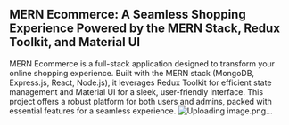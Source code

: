 MERN Ecommerce: A Seamless Shopping Experience Powered by the MERN Stack, Redux Toolkit, and Material UI
---
MERN Ecommerce is a full-stack application designed to transform your online shopping experience. Built with the MERN stack (MongoDB, Express.js, React, Node.js), it leverages Redux Toolkit for efficient state management and Material UI for a sleek, user-friendly interface. This project offers a robust platform for both users and admins, packed with essential features for a seamless experience.
![Uploading image.png…]()
